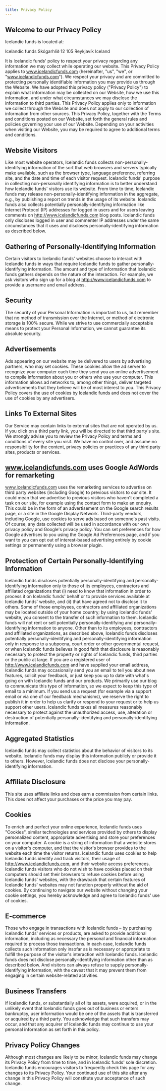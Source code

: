 ```yaml
---
title: Privacy Policy
---
```


## Welcome to our Privacy Policy

Icelandic funds is located at:

Icelandic funds
Skógarhlíð 12
105 Reykjavík
Iceland

It is Icelandic funds' policy to respect your privacy regarding any information we may collect while operating our website. This Privacy Policy applies to www.icelandicfunds.com (hereinafter, "us", "we", or "www.icelandicfunds.com"). We respect your privacy and are committed to protecting personally identifiable information you may provide us through the Website. We have adopted this privacy policy ("Privacy Policy") to explain what information may be collected on our Website, how we use this information, and under what circumstances we may disclose the information to third parties. This Privacy Policy applies only to information we collect through the Website and does not apply to our collection of information from other sources.
This Privacy Policy, together with the Terms and conditions posted on our Website, set forth the general rules and policies governing your use of our Website. Depending on your activities when visiting our Website, you may be required to agree to additional terms and conditions.

## Website Visitors
Like most website operators, Icelandic funds collects non-personally-identifying information of the sort that web browsers and servers typically make available, such as the browser type, language preference, referring site, and the date and time of each visitor request. Icelandic funds' purpose in collecting non-personally identifying information is to better understand how Icelandic funds' visitors use its website. From time to time, Icelandic funds may release non-personally-identifying information in the aggregate, e.g., by publishing a report on trends in the usage of its website.
Icelandic funds also collects potentially personally-identifying information like Internet Protocol (IP) addresses for logged in users and for users leaving comments on http://www.icelandicfunds.com blog posts. Icelandic funds only discloses logged in user and commenter IP addresses under the same circumstances that it uses and discloses personally-identifying information as described below.

## Gathering of Personally-Identifying Information
Certain visitors to Icelandic funds' websites choose to interact with Icelandic funds in ways that require Icelandic funds to gather personally-identifying information. The amount and type of information that Icelandic funds gathers depends on the nature of the interaction. For example, we ask visitors who sign up for a blog at http://www.icelandicfunds.com to provide a username and email address.

## Security
The security of your Personal Information is important to us, but remember that no method of transmission over the Internet, or method of electronic storage is 100% secure. While we strive to use commercially acceptable means to protect your Personal Information, we cannot guarantee its absolute security.

## Advertisements
Ads appearing on our website may be delivered to users by advertising partners, who may set cookies. These cookies allow the ad server to recognize your computer each time they send you an online advertisement to compile information about you or others who use your computer. This information allows ad networks to, among other things, deliver targeted advertisements that they believe will be of most interest to you. This Privacy Policy covers the use of cookies by Icelandic funds and does not cover the use of cookies by any advertisers.

## Links To External Sites
Our Service may contain links to external sites that are not operated by us. If you click on a third party link, you will be directed to that third party's site. We strongly advise you to review the Privacy Policy and terms and conditions of every site you visit.
We have no control over, and assume no responsibility for the content, privacy policies or practices of any third party sites, products or services.

## www.icelandicfunds.com uses Google AdWords for remarketing
www.icelandicfunds.com uses the remarketing services to advertise on third party websites (including Google) to previous visitors to our site. It could mean that we advertise to previous visitors who haven't completed a task on our site, for example using the contact form to make an enquiry. This could be in the form of an advertisement on the Google search results page, or a site in the Google Display Network. Third-party vendors, including Google, use cookies to serve ads based on someone's past visits. Of course, any data collected will be used in accordance with our own privacy policy and Google's privacy policy.
You can set preferences for how Google advertises to you using the Google Ad Preferences page, and if you want to you can opt out of interest-based advertising entirely by cookie settings or permanently using a browser plugin.

## Protection of Certain Personally-Identifying Information
Icelandic funds discloses potentially personally-identifying and personally-identifying information only to those of its employees, contractors and affiliated organizations that (i) need to know that information in order to process it on Icelandic funds' behalf or to provide services available at Icelandic funds' website, and (ii) that have agreed not to disclose it to others. Some of those employees, contractors and affiliated organizations may be located outside of your home country; by using Icelandic funds' website, you consent to the transfer of such information to them. Icelandic funds will not rent or sell potentially personally-identifying and personally-identifying information to anyone. Other than to its employees, contractors and affiliated organizations, as described above, Icelandic funds discloses potentially personally-identifying and personally-identifying information only in response to a subpoena, court order or other governmental request, or when Icelandic funds believes in good faith that disclosure is reasonably necessary to protect the property or rights of Icelandic funds, third parties or the public at large.
If you are a registered user of http://www.icelandicfunds.com and have supplied your email address, Icelandic funds may occasionally send you an email to tell you about new features, solicit your feedback, or just keep you up to date with what's going on with Icelandic funds and our products. We primarily use our blog to communicate this type of information, so we expect to keep this type of email to a minimum. If you send us a request (for example via a support email or via one of our feedback mechanisms), we reserve the right to publish it in order to help us clarify or respond to your request or to help us support other users. Icelandic funds takes all measures reasonably necessary to protect against the unauthorized access, use, alteration or destruction of potentially personally-identifying and personally-identifying information.

## Aggregated Statistics
Icelandic funds may collect statistics about the behavior of visitors to its website. Icelandic funds may display this information publicly or provide it to others. However, Icelandic funds does not disclose your personally-identifying information.

## Affiliate Disclosure
This site uses affiliate links and does earn a commission from certain links. This does not affect your purchases or the price you may pay.

## Cookies
To enrich and perfect your online experience, Icelandic funds uses "Cookies", similar technologies and services provided by others to display personalized content, appropriate advertising and store your preferences on your computer.
A cookie is a string of information that a website stores on a visitor's computer, and that the visitor's browser provides to the website each time the visitor returns. Icelandic funds uses cookies to help Icelandic funds identify and track visitors, their usage of http://www.icelandicfunds.com, and their website access preferences. Icelandic funds visitors who do not wish to have cookies placed on their computers should set their browsers to refuse cookies before using Icelandic funds' websites, with the drawback that certain features of Icelandic funds' websites may not function properly without the aid of cookies.
By continuing to navigate our website without changing your cookie settings, you hereby acknowledge and agree to Icelandic funds' use of cookies.

## E-commerce
Those who engage in transactions with Icelandic funds – by purchasing Icelandic funds' services or products, are asked to provide additional information, including as necessary the personal and financial information required to process those transactions. In each case, Icelandic funds collects such information only insofar as is necessary or appropriate to fulfill the purpose of the visitor's interaction with Icelandic funds. Icelandic funds does not disclose personally-identifying information other than as described below. And visitors can always refuse to supply personally-identifying information, with the caveat that it may prevent them from engaging in certain website-related activities.

## Business Transfers
If Icelandic funds, or substantially all of its assets, were acquired, or in the unlikely event that Icelandic funds goes out of business or enters bankruptcy, user information would be one of the assets that is transferred or acquired by a third party. You acknowledge that such transfers may occur, and that any acquirer of Icelandic funds may continue to use your personal information as set forth in this policy.

## Privacy Policy Changes
Although most changes are likely to be minor, Icelandic funds may change its Privacy Policy from time to time, and in Icelandic funds' sole discretion. Icelandic funds encourages visitors to frequently check this page for any changes to its Privacy Policy. Your continued use of this site after any change in this Privacy Policy will constitute your acceptance of such change.
